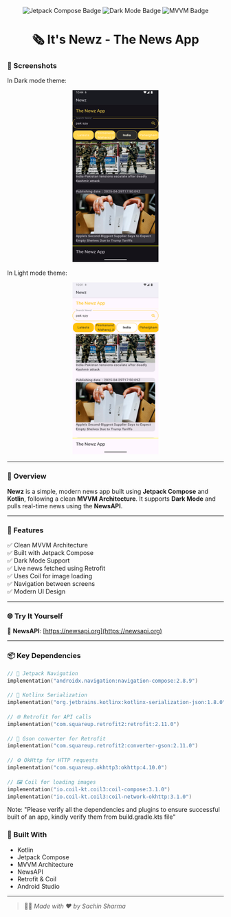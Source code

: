 <p align="center">
  <img src="https://img.shields.io/badge/Built%20With-Jetpack%20Compose-4285F4?style=for-the-badge&logo=android&logoColor=white" alt="Jetpack Compose Badge"/>
  <img src="https://img.shields.io/badge/Dark%20Mode-Supported-000000?style=for-the-badge&logo=half-life&logoColor=white" alt="Dark Mode Badge"/>
  <img src="https://img.shields.io/badge/MVVM-Clean%20Architecture-3DDC84?style=for-the-badge&logo=kotlin&logoColor=white" alt="MVVM Badge"/>
</p>

<h1 align="center">🗞️ It's Newz - The News App</h1>

### 📌 Screenshots

In Dark mode theme:

<p align="center">
  <img src="DarkThemeNewz.png" alt="App Screenshot" width="200" height="400"/>
</p>

In Light mode theme:


<p align="center">
  <img src="LightThemeNewz.png" alt="App Screenshot" width="200" height="400"/>
</p>


---

### 📲 Overview

**Newz** is a simple, modern news app built using **Jetpack Compose** and **Kotlin**, following a clean **MVVM Architecture**. It supports **Dark Mode** and pulls real-time news using the **NewsAPI**.

---

### 🚧 Features

✅ Clean MVVM Architecture  
✅ Built with Jetpack Compose  
✅ Dark Mode Support  
✅ Live news fetched using Retrofit  
✅ Uses Coil for image loading  
✅ Navigation between screens  
✅ Modern UI Design

---

### 🌐 Try It Yourself

🔗 **NewsAPI**: [https://newsapi.org](https://newsapi.org)

---

### 📦 Key Dependencies

```kotlin
// 🧭 Jetpack Navigation
implementation("androidx.navigation:navigation-compose:2.8.9")

// 🔄 Kotlinx Serialization
implementation("org.jetbrains.kotlinx:kotlinx-serialization-json:1.8.0")

// 🌐 Retrofit for API calls
implementation("com.squareup.retrofit2:retrofit:2.11.0")

// 🔁 Gson converter for Retrofit
implementation("com.squareup.retrofit2:converter-gson:2.11.0")

// ⚙️ OkHttp for HTTP requests
implementation("com.squareup.okhttp3:okhttp:4.10.0")

// 🖼️ Coil for loading images
implementation("io.coil-kt.coil3:coil-compose:3.1.0")
implementation("io.coil-kt.coil3:coil-network-okhttp:3.1.0")
```
Note: "Please verify all the dependencies and plugins to ensure successful built of an app, kindly verify them from build.gradle.kts file"

### 🙌 Built With

- Kotlin
- Jetpack Compose
- MVVM Architecture
- NewsAPI
- Retrofit & Coil
- Android Studio

---

> 🧑‍💻 _Made with ❤️ by Sachin Sharma_

